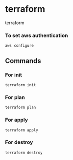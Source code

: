 # terraform
terraform

### To set aws authentication
```
aws configure
```

## Commands
### For init
```
terraform init
```

### For plan
```
terraform plan
```

### For apply
```
terraform apply
```

### For destroy
```
terraform destroy
```
